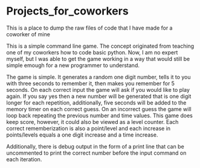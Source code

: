 # Projects_for_coworkers
This is a place to dump the raw files of code that I have made for a coworker of mine

This is a simple command line game.
The concept originated from teaching one of my coworkers how to code basic python.
Now, I am no expert myself, but I was able to get the game working in a way that would still be simple emough for a new programmer to understand.


The game is simple. It generates a random one digit number, tells it to you with three seconds to remember it, then makes you remember for 5 seconds. 
On each correct input the game will ask if you would like to play again. If you say yes then a new number will be generated that is one digit longer for each repetition,
additionally, five seconds will be added to the memory timer on each correct guess. On an incorrect guess the game will loop back repeating the previous number and time
values. This game does keep score, however, it could also be viewed as a level counter. Each correct rememberization is also a point/level and each increase in points/levels
equals a one digit increase and a time increase. 

Additionally, there is debug output in the form of a print line that can be uncommented to print the correct number before the input command on each iteration. 
